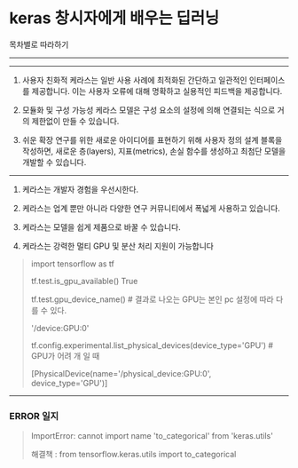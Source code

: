 # keras 창시자에게 배우는 딥러닝

목차별로 따라하기

---
---

1. 사용자 친화적
케라스는 일반 사용 사례에 최적화된 간단하고 일관적인 인터페이스를 제공합니다. 이는 사용자 오류에 대해 명확하고 실용적인 피드백을 제공합니다.
 
2. 모듈화 및 구성 가능성
케라스 모델은 구성 요소의 설정에 의해 연결되는 식으로 거의 제한없이 만들 수 있습니다.
 
3. 쉬운 확장
연구를 위한 새로운 아이디어를 표현하기 위해 사용자 정의 설계 블록을 작성하면, 새로운 층(layers), 지표(metrics), 손실 함수를 생성하고 최첨단 모델을 개발할 수 있습니다.

---

1. 케라스는 개발자 경험을 우선시한다.

2. 케라스는 업계 뿐만 아니라 다양한 연구 커뮤니티에서 폭넓게 사용하고 있습니다.

3. 케라스는 모델을 쉽게 제품으로 바꿀 수 있습니다.

4. 케라스는 강력한 멀티 GPU 및 분산 처리 지원이 가능합니다


> import tensorflow as tf 
>
> tf.test.is_gpu_available()
> True
>
> tf.test.gpu_device_name() # 결과로 나오는 GPU는 본인 pc 설정에 따라 다를 수 있다.
>
> '/device:GPU:0'
>
> tf.config.experimental.list_physical_devices(device_type='GPU') # GPU가 어려 개 일 때 
>
> [PhysicalDevice(name='/physical_device:GPU:0', device_type='GPU')]


---

### ERROR 일지

> ImportError: cannot import name 'to_categorical' from 'keras.utils' 
>
> 해결책 : from tensorflow.keras.utils import to_categorical
>